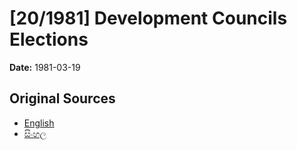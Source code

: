 # [20/1981] Development Councils Elections

**Date:** 1981-03-19

## Original Sources

- [English](https://documents.gov.lk/view/acts/1981/3/20-1981_E.pdf)
- [සිංහල](https://documents.gov.lk/view/acts/1981/3/20-1981_S.pdf)
